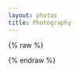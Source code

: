 ```yaml
---
layout: photos
title: Photography
---
```


<div id="instafeed"></div>

<script src="/js/instafeed.js"></script>
{% raw %}
<script type="text/javascript">
    var feed = new Instafeed({
		get: 'user',
		userId: 601088313,
        accessToken: '601088313.1677ed0.df46ed351a5f44bab606823c253be9ff',
		link: 'true',
		limit: '64',
        resolution: 'standard_resolution',
        template: '<div class="photo"><a class="image" href="{{link}}"><img src="{{image}}" /></a><div class="caption">{{caption}}</div></div>'
    });
    feed.run();
</script>
{% endraw %}
